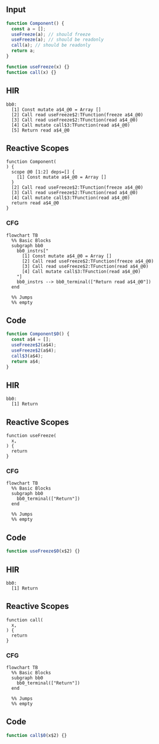 
## Input

```javascript
function Component() {
  const a = [];
  useFreeze(a); // should freeze
  useFreeze(a); // should be readonly
  call(a); // should be readonly
  return a;
}

function useFreeze(x) {}
function call(x) {}

```

## HIR

```
bb0:
  [1] Const mutate a$4_@0 = Array []
  [2] Call read useFreeze$2:TFunction(freeze a$4_@0)
  [3] Call read useFreeze$2:TFunction(read a$4_@0)
  [4] Call mutate call$3:TFunction(read a$4_@0)
  [5] Return read a$4_@0

```

## Reactive Scopes

```
function Component(
) {
  scope @0 [1:2] deps=[] {
    [1] Const mutate a$4_@0 = Array []
  }
  [2] Call read useFreeze$2:TFunction(freeze a$4_@0)
  [3] Call read useFreeze$2:TFunction(read a$4_@0)
  [4] Call mutate call$3:TFunction(read a$4_@0)
  return read a$4_@0
}

```

### CFG

```mermaid
flowchart TB
  %% Basic Blocks
  subgraph bb0
    bb0_instrs["
      [1] Const mutate a$4_@0 = Array []
      [2] Call read useFreeze$2:TFunction(freeze a$4_@0)
      [3] Call read useFreeze$2:TFunction(read a$4_@0)
      [4] Call mutate call$3:TFunction(read a$4_@0)
    "]
    bb0_instrs --> bb0_terminal(["Return read a$4_@0"])
  end

  %% Jumps
  %% empty
```

## Code

```javascript
function Component$0() {
  const a$4 = [];
  useFreeze$2(a$4);
  useFreeze$2(a$4);
  call$3(a$4);
  return a$4;
}

```
## HIR

```
bb0:
  [1] Return

```

## Reactive Scopes

```
function useFreeze(
  x,
) {
  return
}

```

### CFG

```mermaid
flowchart TB
  %% Basic Blocks
  subgraph bb0
    bb0_terminal(["Return"])
  end

  %% Jumps
  %% empty
```

## Code

```javascript
function useFreeze$0(x$2) {}

```
## HIR

```
bb0:
  [1] Return

```

## Reactive Scopes

```
function call(
  x,
) {
  return
}

```

### CFG

```mermaid
flowchart TB
  %% Basic Blocks
  subgraph bb0
    bb0_terminal(["Return"])
  end

  %% Jumps
  %% empty
```

## Code

```javascript
function call$0(x$2) {}

```
      